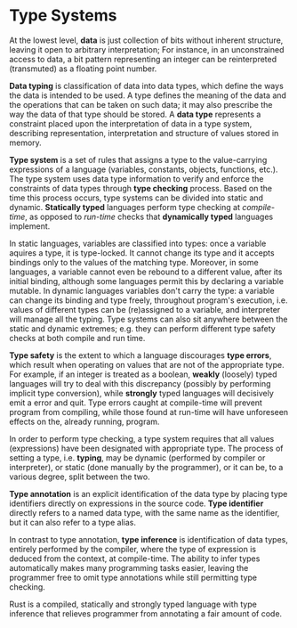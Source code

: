 # Type Systems

At the lowest level, **data** is just collection of bits without inherent structure, leaving it open to arbitrary interpretation; For instance, in an unconstrained access to data, a bit pattern representing an integer can be reinterpreted \(transmuted\) as a floating point number.

**Data typing** is classification of data into data types, which define the ways the data is intended to be used. A type defines the meaning of the data and the operations that can be taken on such data; it may also prescribe the way the data of that type should be stored. A **data type** represents a constraint placed upon the interpretation of data in a type system, describing representation, interpretation and structure of values stored in memory.

**Type system** is a set of rules that assigns a type to the value-carrying expressions of a language (variables, constants, objects, functions, etc.). The type system uses data type information to verify and enforce the constraints of data types through **type checking** process. Based on the time this process occurs, type systems can be divided into static and dynamic. **Statically typed** languages perform type checking at *compile-time*, as opposed to *run-time* checks that **dynamically typed** languages implement. 

In static languages, variables are classified into types: once a variable aquires a type, it is type-locked. It cannot change its type and it accepts bindings only to the values of the matching type. Moreover, in some languages, a variable cannot even be rebound to a different value, after its initial binding, although some languages permit this by declaring a variable mutable. In dynamic languages variables don't carry the type: a variable can change its binding and type freely, throughout program's execution, i.e. values of different types can be (re)assigned to a variable, and interpreter will manage all the typing. Type systems can also sit anywhere between the static and dynamic extremes; e.g. they can perform different type safety checks at both compile and run time.

**Type safety** is the extent to which a language discourages **type errors**, which result when operating on values that are not of the appropriate type. For example, if an integer is treated as a boolean, **weakly** (loosely) typed languages will try to deal with this discrepancy (possibly by performing implicit type conversion), while **strongly** typed languages will decisively emit a error and quit. Type errors caught at compile-time will prevent program from compiling, while those found at run-time will have unforeseen effects on the, already running, program.

In order to perform type checking, a type system requires that all values (expressions) have been designated with appropriate type. The process of setting a type, i.e. **typing**, may be dynamic (performed by compiler or interpreter), or static (done manually by the programmer), or it can be, to a various degree, split between the two.

**Type annotation** is an explicit identification of the data type by placing type identifiers directly on expressions in the source code. **Type identifier** directly refers to a named data type, with the same name as the identifier, but it can also refer to a type alias.

In contrast to type annotation, **type inference** is identification of data types, entirely performed by the compiler, where the type of expression is deduced from the context, at compile-time. The ability to infer types automatically makes many programming tasks easier, leaving the programmer free to omit type annotations while still permitting type checking.


Rust is a compiled, statically and strongly typed language with type inference that relieves programmer from annotating a fair amount of code.
